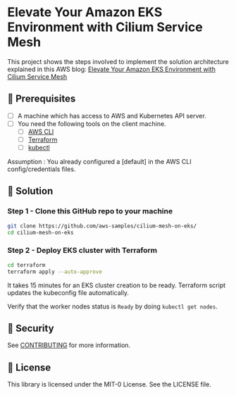 # Elevate Your Amazon EKS Environment with Cilium Service Mesh 

This project shows the steps involved to implement the solution architecture explained in this AWS blog: [Elevate Your Amazon EKS Environment with Cilium Service Mesh]()

## 🎯 Prerequisites

- [ ] A machine which has access to AWS and Kubernetes API server.
- [ ] You need the following tools on the client machine.
	- [ ] [AWS CLI](https://docs.aws.amazon.com/cli/latest/userguide/cli-chap-install.html)
   	- [ ] [Terraform](https://developer.hashicorp.com/terraform/install)
  	- [ ] [kubectl](https://docs.aws.amazon.com/eks/latest/userguide/install-kubectl.html)

Assumption : You already configured a [default] in the AWS CLI config/credentials files.

## 🧩 Solution

### Step 1 - Clone this GitHub repo to your machine

```bash
git clone https://github.com/aws-samples/cilium-mesh-on-eks/
cd cilium-mesh-on-eks
```

### Step 2 - Deploy EKS cluster with Terraform

```bash
cd terraform
terraform apply --auto-approve
```

It takes 15 minutes for an EKS cluster creation to be ready. Terraform script updates the kubeconfig file automatically. 

Verify that the worker nodes status is `Ready` by doing `kubectl get nodes`.


## 🔐 Security

See [CONTRIBUTING](CONTRIBUTING.md#security-issue-notifications) for more information.

## 💼  License

This library is licensed under the MIT-0 License. See the LICENSE file.

